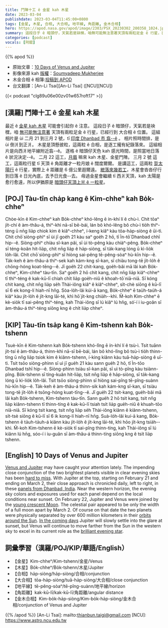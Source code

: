 ```yaml
---
title: 鬥陣十工 ê 金星 kah 木星
date: 2023-03-04
publishdate: 2023-03-04T11:45:00+0800
tags: [金星, 木星, 合相, 大合相, 地平線, 角距離, 金木合相]
hero: https://apod.nasa.gov/apod/image/2303/PSX_20230302_200358_1024.jpg
summary: 這段日子 ê 暗頭仔，天氣若是袂䆀，咱無可能無注意著天頂有兩粒足金 ê 行星，已經行到 大合相 ê 位置。
categories: [podcast]
vocals: [阿錕]
---
```


{{% apod %}}

- 原始文章：[10 Days of Venus and Jupiter](https://apod.nasa.gov/apod/ap230304.html)
- 影像來源 kah [版權][copyright]：[Soumyadeep Mukherjee](https://www.instagram.com/soumyadeepmukherjeephotos/?hl=en)
- 木金合相 ê 相簿:[投稿到 APOD](https://www.facebook.com/media/set/?set=a.183908144337771&type=3)
- 台文翻譯：[An-Li Tsai][An-Li Tsai] ([NCU][NCU])

{{< podcast "clg89u06e00zv01w657roft17" >}}

## [漢羅] 鬥陣十工 ê 金星 kah 木星
最近 ê [金星 kah 木星][Venus and Jupiter] 可能會引起你 ê 注意。
這段日子 ê 暗頭仔，天氣若是袂䆀，咱 [無可能無注意著][hard to miss] 天頂有兩粒足金 ê 行星，已經行到 大合相 ê 位置。
這組相片是 ùi 二月 21 到三月 2 號，tī [印度 Dhanbad 市 翕--ê][panels from Dhanbad, India] 。
相片照時間排，是 ùi 倒爿到正爿。
木星是頂懸彼粒，這兩粒 ê 合相，是逐工攏有紀錄落來。
這組相片是向西爿地平線附近翕--ê。
逐格 ê 暗頭仔天色 kah 感光時間，是照當地日落 ê 狀況決定--ê。
二月 22 這工，[月眉][young crescent Moon] 嘛來 kah 木星、金星鬥陣。
三月 2 號 這工，這兩粒行星 tī 天頂 ê 角距離才一粒月娘 ê 闊度爾爾。
是講這工，這兩粒 [踅太陽行][orbits around the Sun] ê 行星，實際上 ê 距離是 6 億公里遐爾遠。
[紲落來幾若工][In the coming days]，木星會沓沓仔行到日落 ê 日光內底，去予日光食--去。
毋過金星會繼續 tī 西爿天頂，kah 太陽是愈行愈遠，所以伊猶原是 [暗頭仔天頂上光 ê 一粒星][brilliant evening star]。



## [POJ] Tàu-tīn cha̍p kang ê Kim-chheⁿ kah Bo̍k-chheⁿ
Chòe-kīn ê Kim-chheⁿ kah Bo̍k-chheⁿ khó-lêng ē ín-khí lí ê chù-ì.
Chit tōaⁿ ji̍t-chí ê àm-thâu-á, thiⁿ-khì nā-sī bē-bái, lán bô khó-lêng bô chù-ì tio̍h thiⁿ-téng ū nn̄g lia̍p chiok kim ê kiâⁿ-chheⁿ, í-keng kiâⁿ kàu tōa-ha̍p-siòng ê ūi-tì.
Chit chō͘ siòng-phìⁿ sī ùi jī goe̍h 21 kàu saⁿ goe̍h 2 hō, tī Ìn-tō͘ Dhanbad chhī hip--ê.
Siòng-phìⁿ chiàu sî-kan pâi, sī ùi tò-pêng kàu chiàⁿ-pêng.
Bo̍k-chheⁿ sī téng-koân hit-lia̍p, chit nn̄g lia̍p ê ha̍p-siòng, sī ta̍k-kang lóng ū kì-lio̍k lo̍h-lâi.
Chit chō͘ siòng-phìⁿ sī hiòng sai-pêng tē-pêng-sòaⁿ hù-kīn hip--ê.
Ta̍k-keh ê àm-thâu-á thiⁿ-sek kah kám-kng sî-kan, sī chiàu tong-tē ji̍t-lo̍h ê chōng-hóng koat-tēng--ê.
Jī goe̍h 22 chit-kang, goe̍h-bâi mā lâi kah Bo̍k-chheⁿ, Kim-chheⁿ tàu-tīn.
Saⁿ goe̍h 2 hō chit kang, chit nn̄g lia̍p kiâⁿ-chheⁿ tī thiⁿ-téng ê kak-kū-lī chiah chi̍t lia̍p goe̍h-niû ê khoah-tō͘ niā-niā.
Sī kóng chit kang, chit nn̄g lia̍p se̍h Thài-iông kiâⁿ ê kiâⁿ-chheⁿ, si̍t-chè siōng ê kū-lī sī 6 ek kong-lí hiah-nī hn̄g.
Sòa-lo̍h-lâi kúi-ā kang, Bo̍k-chheⁿ ē tau̍h-tau̍h-á kiâⁿ kàu ji̍t-lo̍h ê ji̍t-kng lāi-té, khì hō͘ ji̍t-kng chia̍h--khì.
M̄-koh Kim-chheⁿ ē kè-sio̍k tī sai-pêng thiⁿ-téng, kah Thài-iông sī lú kiâⁿ lú hn̄g, só͘-í i iu-goân sī àm-thâu-á thiⁿ-téng siōng kng ê chi̍t lia̍p chheⁿ.



## [KIP] Tàu-tīn tsa̍p kang ê Kim-tshenn kah Bo̍k-tshenn
Tsuè-kīn ê Kim-tshenn kah Bo̍k-tshenn khó-lîng ē ín-khí lí ê tsù-ì.
Tsit tuānn ji̍t-tsí ê àm-thâu-á, thinn-khì nā-sī bē-bái, lán bô khó-lîng bô tsù-ì tio̍h thinn-tíng ū nn̄g lia̍p tsiok kim ê kiânn-tshenn, í-king kiânn kàu tuā-ha̍p-siòng ê uī-tì.
Tsit tsōo siòng-phìnn sī uì jī gue̍h 21 kàu sann gue̍h 2 hō, tī Ìn-tōo Dhanbad tshī hip--ê.
Siòng-phìnn tsiàu sî-kan pâi, sī uì tò-pîng kàu tsiànn-pîng.
Bo̍k-tshenn sī tíng-kuân hit-lia̍p, tsit nn̄g lia̍p ê ha̍p-siòng, sī ta̍k-kang lóng ū kì-lio̍k lo̍h-lâi.
Tsit tsōo siòng-phìnn sī hiòng sai-pîng tē-pîng-suànn hù-kīn hip--ê.
Ta̍k-keh ê àm-thâu-á thinn-sik kah kám-kng sî-kan, sī tsiàu tong-tē ji̍t-lo̍h ê tsōng-hóng kuat-tīng--ê.
Jī gue̍h 22 tsit-kang, gue̍h-bâi mā lâi kah Bo̍k-tshenn, Kim-tshenn tàu-tīn.
Sann gue̍h 2 hō tsit kang, tsit nn̄g lia̍p kiânn-tshenn tī thinn-tíng ê kak-kū-lī tsiah tsi̍t lia̍p gue̍h-niû ê khuah-tōo niā-niā.
Sī kóng tsit kang, tsit nn̄g lia̍p se̍h Thài-iông kiânn ê kiânn-tshenn, si̍t-tsè siōng ê kū-lī sī 6 ik kong-lí hiah-nī hn̄g.
Suà-lo̍h-lâi kuí-ā kang, Bo̍k-tshenn ē ta̍uh-ta̍uh-á kiânn kàu ji̍t-lo̍h ê ji̍t-kng lāi-té, khì hōo ji̍t-kng tsia̍h--khì.
M̄-koh Kim-tshenn ē kè-sio̍k tī sai-pîng thinn-tíng, kah Thài-iông sī lú kiânn lú hn̄g, sóo-í i iu-guân sī àm-thâu-á thinn-tíng siōng kng ê tsi̍t lia̍p tshenn.



## [English] 10 Days of Venus and Jupiter

[Venus and Jupiter][Venus and Jupiter] may have caught your attention lately.
The impending close conjunction of the two brightest planets visible in clear evening skies has been [hard to miss][hard to miss].
With Jupiter at the top, starting on February 21 and ending on March 2, their close approach is chronicled daily, left to right, in these [panels from Dhanbad, India][panels from Dhanbad, India].
Near the western horizon, the evening sky colors and exposures used for each panel depend on the local conditions near sunset.
On February 22, Jupiter and Venus were joined by the [young crescent Moon][young crescent Moon].
The celestial pair appeared to be only the width of a full moon apart by March 2.
Of course on that date the two planets were physically separated by over 600 million kilometers in their [orbits around the Sun][orbits around the Sun].
[In the coming days][In the coming days] Jupiter will slowly settle into the glare at sunset, but Venus will continue to move farther from the Sun in the western sky to excel in its current role as the [brilliant evening star][brilliant evening star].



## 詞彙學習（漢羅/POJ/KIP/華語/English）
- 【金星】Kim-chheⁿ/Kim-tshenn/金星/Venus
- 【木星】Bo̍k-chheⁿ/Bo̍k-tshenn/木星/Jupiter
- 【合相】ha̍p-siòng/ha̍p-siòng/合相/conjunction
- 【大合相】tōa-ha̍p-siòng/tuā-ha̍p-siòng/大合相/close conjunction
- 【地平線】tē-pêng-sòaⁿ/tē-pîng-suànn/地平線/horizon
- 【角距離】kak-kū-lī/kak-kū-lī/角距離/angular distance
- 【金木合相】Kim-bo̍k-ha̍p-siòng/Kim-bo̍k-ha̍p-siòng/金木合相/conjunction of Venus and Jupiter


{{% /apod %}}
[An-Li Tsai]: mailto:thianbun.taigi@gmail.com
[NCU]: https://www.astro.ncu.edu.tw

[copyright]: https://apod.nasa.gov/apod/fap/lib/about_apod.html#srapply
[License]: https://creativecommons.org/licenses/by/2.0/

[Venus and Jupiter]:https://earthsky.org/tonight/bright-planets-west-after-sunset-venus-and-jupiter-conjunction-feb-mar-2023/
[hard to miss]:https://www.facebook.com/media/set/?set=a.183908144337771
[panels from Dhanbad, India]:https://www.instagram.com/p/CpSh2_6JmVG/?hl=en
[young crescent Moon]:https://apod.nasa.gov/apod/ap230225.html
[orbits around the Sun]:https://solarsystem.nasa.gov/solar-system/our-solar-system/overview/
[In the coming days]:https://solarsystem.nasa.gov/skywatching/home/
[brilliant evening star]:https://earthsky.org/astronomy-essentials/visible-planets-tonight-mars-jupiter-venus-saturn-mercury/
